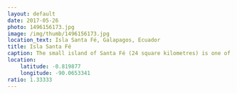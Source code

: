 ```yaml
---
layout: default
date: 2017-05-26
photo: 1496156173.jpg
image: /img/thumb/1496156173.jpg
location_text: Isla Santa Fé, Galapagos, Ecuador
title: Isla Santa Fé
caption: The small island of Santa Fé (24 square kilometres) is one of the 125 islands of the Galápagos archipelago. It is uninhabited as it does not has sweet water like Santa Cruz or San Cristobal. In the other hand it is a great spot to see wild animals such as iguanas, see lions, birds, etc.
location:
    latitude: -0.819877
    longitude: -90.0653341
ratio: 1.33333
---
```

